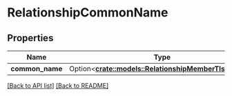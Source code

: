 # RelationshipCommonName

## Properties

Name | Type | Description | Notes
------------ | ------------- | ------------- | -------------
**common_name** | Option<[**crate::models::RelationshipMemberTlsDomain**](RelationshipMemberTlsDomain.md)> |  | 

[[Back to API list]](../README.md#documentation-for-api-endpoints) [[Back to README]](../README.md)


